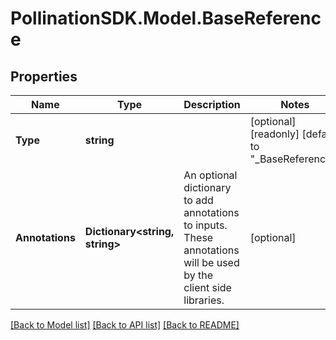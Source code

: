 
# PollinationSDK.Model.BaseReference

## Properties

Name | Type | Description | Notes
------------ | ------------- | ------------- | -------------
**Type** | **string** |  | [optional] [readonly] [default to "_BaseReference"]
**Annotations** | **Dictionary&lt;string, string&gt;** | An optional dictionary to add annotations to inputs. These annotations will be used by the client side libraries. | [optional] 

[[Back to Model list]](../README.md#documentation-for-models)
[[Back to API list]](../README.md#documentation-for-api-endpoints)
[[Back to README]](../README.md)

